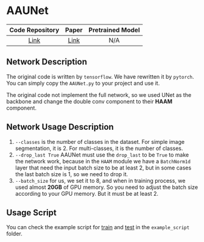 # AAUNet

|             Code Repository              |                  Paper                   | Pretrained Model |
|:----------------------------------------:|:----------------------------------------:|:----------------:|
| [Link](https://github.com/CGPxy/AAU-net) | [Link](https://arxiv.org/abs/2204.12077) |       N/A        |

## Network Description

The original code is written by `tensorflow`. We have rewritten it by `pytorch`. You can simply copy the `AAUNet.py` to
your project and use it.

The original code not implement the full network, so we used UNet as the backbone and change the double conv component to their **HAAM** component.  

## Network Usage Description

1. `--classes` is the number of classes in the dataset. For simple image segmentation, it is 2. For multi-classes, it is
   the number of classes.
2. `--drop_last True` AAUNet must use the `drop_last` to be `True` to make the network work, because in the `HAAM` module we have a `BatchNorm1d` layer that need the input batch size to be at least 2, but in some cases the last batch size is 1, so we need to drop it.
3. `--batch_size` for us, we set it to 8, and when in training process, we used almost **20GB** of GPU memory. So you need to adjust the batch size according to your GPU memory. But it must be at least 2.
## Usage Script

You can check the example script for [train](../../example_script/aaunet_train.sh)
and [test](../../example_script/aaunet_test.sh) in the `example_script` folder.